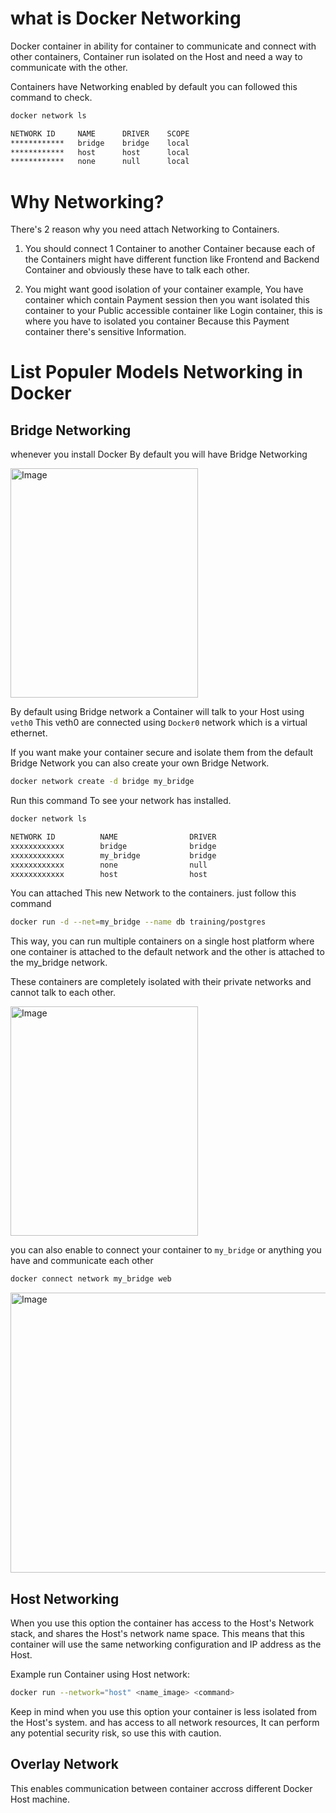 # what is Docker Networking
Docker container in ability for container to communicate and connect with other containers, Container run isolated on the Host and need a way to communicate with the other.

Containers have Networking enabled by default you can followed this command to check.
```bash
docker network ls
```
```bash
NETWORK ID     NAME      DRIVER    SCOPE
************   bridge    bridge    local
************   host      host      local
************   none      null      local
```
# Why Networking?
There's 2 reason why you need attach Networking to Containers. 
1. You should connect 1 Container to another Container because each of the Containers might have different function like Frontend and Backend Container and obviously these have to talk each other.

2. You might want good isolation of your container example, You have container which contain Payment session then you want isolated this container to your Public accessible container like Login container, this is where you have to isolated you container Because this Payment container there's sensitive Information.

# List Populer Models Networking in Docker 
## Bridge Networking
whenever you install Docker By default you will have Bridge Networking 

<img width="300" height="367" alt="Image" src="https://github.com/user-attachments/assets/6c91273e-388f-44d4-9420-7e5ef243cc6b" />


By default using Bridge network a Container will talk to your Host using ``veth0`` This veth0 are connected using ``Docker0`` network which is a virtual ethernet.

If you want make your container secure and isolate them from the default Bridge Network you can also create your own Bridge Network.
```bash
docker network create -d bridge my_bridge 
```
Run this command To see your network has installed.
```bash
docker network ls

NETWORK ID          NAME                DRIVER
xxxxxxxxxxxx        bridge              bridge
xxxxxxxxxxxx        my_bridge           bridge
xxxxxxxxxxxx        none                null
xxxxxxxxxxxx        host                host
```
You can attached This new Network to the containers. just follow this command
```bash
docker run -d --net=my_bridge --name db training/postgres
```

This way, you can run multiple containers on a single host platform where one container is attached to the default network and the other is attached to the my_bridge network.

These containers are completely isolated with their private networks and cannot talk to each other.

<img width="300" height="367" alt="Image" src="https://github.com/user-attachments/assets/a7eaeaf9-3246-425c-b12a-fd6d00124a10" />

you can also enable to connect your container to ``my_bridge`` or anything you have and communicate each other

```bash
docker connect network my_bridge web
```
<img width="720" height="448" alt="Image" src="https://github.com/user-attachments/assets/e6485f7d-ad01-440a-b6f2-de9407591d33" />

## Host Networking
When you use this option the container has access to the Host's Network stack, and shares the Host's network name space. This means that this container will use the same networking configuration and IP address as the Host. 

Example run Container using Host network:
```bash
docker run --network="host" <name_image> <command>
```

Keep in mind when you use this option your container is less isolated from the Host's system. and has access to all network resources, It can perform any potential security risk, so use this with caution.

## Overlay Network
This enables communication between container accross different Docker Host machine.
